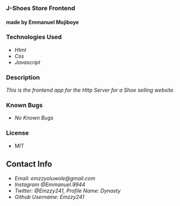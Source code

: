 ### J-Shoes Store Frontend
#### made by Emmanuel Mojiboye

### Technologies Used
* _Html_
* _Css_
* _Javascript_

### Description
_This is the frontend app for the Http Server for a Shoe selling website._

### Known Bugs
* _No Known Bugs_

### License
* MIT

## Contact Info
- _Email: emzzyoluwole@gmail.com_
- _Instagram @Emmanuel.9944_
- _Twitter: @Emzzy241, Profile Name: Dynasty_
- _Github Username: Emzzy241_
